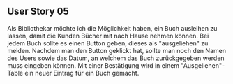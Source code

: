 ## User Story 05
Als Bibliothekar möchte ich die Möglichkeit haben, ein Buch ausleihen zu lassen, damit die Kunden Bücher mit nach Hause nehmen können.
Bei jedem Buch sollte es einen Button geben, dieses als "ausgeliehen" zu melden.
Nachdem man den Button geklickt hat, sollte man noch den Namen des Users sowie das Datum, an welchem das Buch zurückgegeben werden muss eingeben können.
Mit einer Bestätigung wird in einem "Ausgeliehen"-Table ein neuer Eintrag für ein Buch gemacht.

